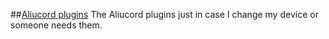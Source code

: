 ##[Aliucord plugins](https://github.com/Aliucord/Aliucord)
The Aliucord plugins just in case I change my device or someone needs them. 
